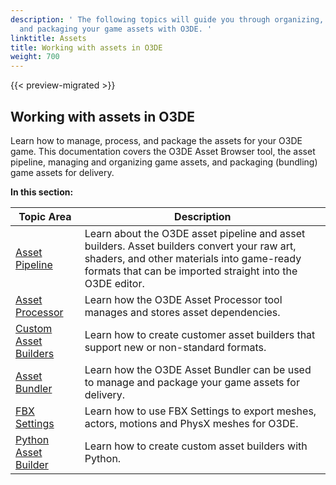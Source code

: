```yaml
---
description: ' The following topics will guide you through organizing, managing, processing,
  and packaging your game assets with O3DE. '
linktitle: Assets
title: Working with assets in O3DE
weight: 700
---
```


{{< preview-migrated >}}

## Working with assets in O3DE 

Learn how to manage, process, and package the assets for your O3DE game. This documentation covers the O3DE Asset Browser tool, the asset pipeline, managing and organizing game assets, and packaging (bundling) game assets for delivery.


**In this section:**

| Topic Area | Description |
| --- | --- |
| [Asset Pipeline](/docs/user-guide/assets/pipeline/) | Learn about the O3DE asset pipeline and asset builders. Asset builders convert your raw art, shaders, and other materials into game\-ready formats that can be imported straight into the O3DE editor. |
| [Asset Processor](/docs/user-guide/assets/pipeline/processor/) | Learn how the O3DE Asset Processor tool manages and stores asset dependencies. |
| [Custom Asset Builders](/docs/user-guide/assets/pipeline/asset-system-programming/) | Learn how to create customer asset builders that support new or non\-standard formats. |
| [Asset Bundler](/docs/user-guide/packaging/asset-bundler/) | Learn how the O3DE Asset Bundler can be used to manage and package your game assets for delivery. |
| [FBX Settings](/docs/user-guide/assets/fbx-settings/) | Learn how to use FBX Settings to export meshes, actors, motions and PhysX meshes for O3DE. |
| [Python Asset Builder](/docs/user-guide/assets/builder/) | Learn how to create custom asset builders with Python. |

